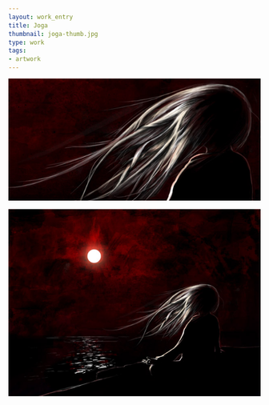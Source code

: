 ```yaml
---
layout: work_entry
title: Joga
thumbnail: joga-thumb.jpg
type: work
tags: 
- artwork
---
```


<p><img src="/images/work/2010-06-15_joga_1.jpg" class="illustration" title="Illustration 1" alt="Illustration 1"></p>

<p><img src="/images/work/2010-06-15_joga_2.jpg" class="illustration" title="Illustration 2" alt="Illustration 2"></p>


